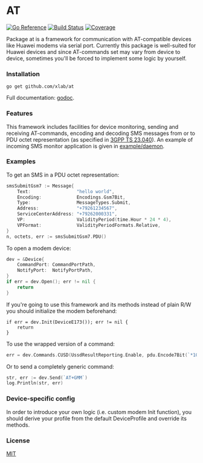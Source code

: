 AT
===

[![Go Reference](https://pkg.go.dev/badge/github.com/xlab/at.svg)](https://pkg.go.dev/github.com/xlab/at)
[![Build Status](https://github.com/xlab/at/workflows/go/badge.svg?branch=master)](https://github.com/xlab/at/actions)
[![Coverage](https://codecov.io/gh/xlab/at/branch/master/graph/badge.svg)](https://codecov.io/gh/xlab/at)


Package at is a framework for communication with AT-compatible devices like Huawei modems via serial port. Currently this package is well-suited for Huawei devices and since AT-commands set may vary from device to device, sometimes you'll be forced to implement some logic by yourself.

### Installation

```
go get github.com/xlab/at
```

Full documentation: [godoc](https://godoc.org/github.com/xlab/at).

### Features

This framework includes facilities for device monitoring, sending and receiving AT-commands, encoding and decoding SMS messages from or to PDU octet representation (as specified in [3GPP TS 23.040]). An example of incoming SMS monitor application is given in [example/daemon].

[example/daemon]: https://github.com/xlab/at/blob/master/example/daemon
[3GPP TS 23.040]: http://www.etsi.org/deliver/etsi_ts/123000_123099/123040/11.05.00_60/ts_123040v110500p.pdf

### Examples

To get an SMS in a PDU octet representation:
```go
smsSubmitGsm7 := Message{
	Text:                 "hello world",
	Encoding:             Encodings.Gsm7Bit,
	Type:                 MessageTypes.Submit,
	Address:              "+79261234567",
	ServiceCenterAddress: "+79262000331",
	VP:                   ValidityPeriod(time.Hour * 24 * 4),
	VPFormat:             ValidityPeriodFormats.Relative,
}
n, octets, err := smsSubmitGsm7.PDU()
```

To open a modem device:
```go
dev = &Device{
	CommandPort: CommandPortPath,
	NotifyPort:  NotifyPortPath,
}
if err = dev.Open(); err != nil {
	return
}
```

If you're going to use this framework and its methods instead of plain R/W you should initialize the modem beforehand:
```
if err = dev.Init(DeviceE173()); err != nil {
	return
}
```

To use the wrapped version of a command:
```go
err = dev.Commands.CUSD(UssdResultReporting.Enable, pdu.Encode7Bit(`*100#`), Encodings.Gsm7Bit)
```

Or to send a completely generic command:
```go
str, err := dev.Send(`AT+GMM`)
log.Println(str, err)
```

### Device-specific config

In order to introduce your own logic (i.e. custom modem Init function), you should derive your profile from the default DeviceProfile and override its methods.

### License

[MIT](http://xlab.mit-license.org)
